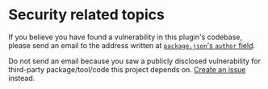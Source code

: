 <!--
SPDX-FileCopyrightText: 2024 Shota FUJI <pockawoooh@gmail.com>
SPDX-License-Identifier: Apache-2.0
-->

# Security related topics

If you believe you have found a vulnerability in this plugin's codebase, please send an email to the address written at [`package.json`'s `author` field](../package.json).

Do not send an email because you saw a publicly disclosed vulnerability for third-party package/tool/code this project depends on.
[Create an issue](./CONTRIBUTING.md) instead.
